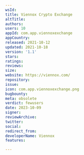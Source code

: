 ```yaml
---
wsId: 
title: Viennox Crypto Exchange
altTitle: 
authors: 
users: 10
appId: com.app.viennoxexchange
appCountry: 
released: 2021-10-12
updated: 2021-10-18
version: '1.1'
stars: 
ratings: 
reviews: 
size: 
website: https://viennox.com/
repository: 
issue: 
icon: com.app.viennoxexchange.png
bugbounty: 
meta: obsolete
verdict: fewusers
date: 2023-10-09
signer: 
reviewArchive: 
twitter: 
social: 
redirect_from: 
developerName: Viennox
features: 

---
```


